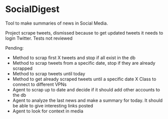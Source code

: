 # SocialDigest
Tool to make summaries of news in Social Media.

Project scrape tweets, dismissed because to get updated tweets it needs to login Twitter.
Tests not reviewed

Pending:
- Method to scrap first X tweets and stop if all exist in the db
- Method to scrap tweets from a specific date, stop if they are already scrapped
- Method to scrap tweets until today
- Method to get already scraped tweets until a specific date
X Class to connect to different VPNs
- Agent to scrap up to date and decide if it should add other accounts to the db
- Agent to analyze the last news and make a summary for today. It should be able to give interesting links posted
- Agent to look for context in media
